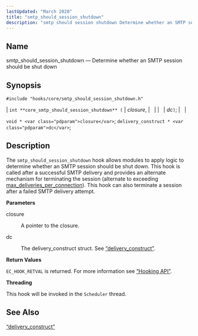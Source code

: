 ```yaml
---
lastUpdated: "March 2020"
title: "smtp_should_session_shutdown"
description: "smtp should session shutdown Determine whether an SMTP session should be shut down int core smtp should session shutdown closure dc void closure delivery construct dc The smtp should session shutdown hook allows modules to apply logic to determine whether an SMTP session should be shut down This hook is..."
---
```


<a name="hooks.core.smtp_should_session_shutdown"></a> 
## Name

smtp_should_session_shutdown — Determine whether an SMTP session should be shut down

## Synopsis

`#include "hooks/core/smtp_should_session_shutdown.h"`

| `int **core_smtp_should_session_shutdown** (` | <var class="pdparam">closure</var>, |   |
|   | <var class="pdparam">dc</var>`)`; |   |

`void * <var class="pdparam">closure</var>`;
`delivery_construct * <var class="pdparam">dc</var>`;<a name="idp37076640"></a> 
## Description

The `smtp_should_session_shutdown` hook allows modules to apply logic to determine whether an SMTP session should be shut down. This hook is called after a successful SMTP delivery and provides an alternate mechanism for terminating the session (alternate to exceeding [max_deliveries_per_connection](/momentum/3/3-reference/3-reference-conf-ref-max-deliveries-per-connection)). This hook can also terminate a session after a failed SMTP delivery attempt.

**<a name="idp37079440"></a> Parameters**

<dl class="variablelist">

<dt>closure</dt>

<dd>

A pointer to the closure.

</dd>

<dt>dc</dt>

<dd>

The delivery_construct struct. See [“delivery_construct”](/momentum/3/3-api/structs-delivery-construct).

</dd>

</dl>

**<a name="idp37084528"></a> Return Values**

`EC_HOOK_RETVAL` is returned. For more information see [“Hooking API”](/momentum/3/3-api/arch-primary-apis#arch.hooking).

**<a name="idp37086400"></a> Threading**

This hook will be invoked in the `Scheduler` thread.

<a name="idp37088192"></a> 
## See Also

[“delivery_construct”](/momentum/3/3-api/structs-delivery-construct)